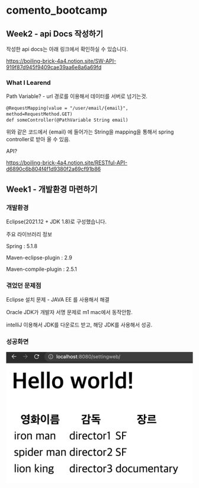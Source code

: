 # comento_bootcamp

## Week2 - api Docs 작성하기

작성한 api docs는 아래 링크에서 확인하실 수 있습니다.

https://boiling-brick-4a4.notion.site/SW-API-919f87d945f9409cae39aa6e8a6a69fd

### What I Learend

Path Variable? - url 경로를 이용해서 데이터를 서버로 넘기는것.

```
@RequestMapping(value = "/user/email/{email}", method=RequestMethod.GET)
def someController(@PathVariable String email)

```

위와 같은 코드에서 {email} 에 들어가는 String을 mapping을 통해서 spring controller로 받아 올 수 있음.

API?

https://boiling-brick-4a4.notion.site/RESTful-API-d6890c6b804f4f1d9380f2a69cf91b86


## Week1 - 개발환경 마련하기

### 개발환경
Eclipse(2021.12 + JDK 1.8)로 구성했습니다.

주요 라이브러리 정보

Spring : 5.1.8

Maven-eclipse-plugin : 2.9

Maven-compile-plugin : 2.5.1



### 겪었던 문제점

Eclipse 설치 문제 - JAVA EE 를 사용해서 해결

Oracle JDK가 개발자 서명 문제로 m1 mac에서 동작안함.

intelliJ 이용해서 JDK를 다운로드 받고, 해당 JDK를 사용해서 성공.


### 성공화면

![1주차 성공화면](./images/week1_webpage.jpg)
